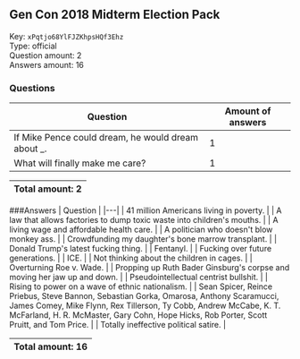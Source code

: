 ## Gen Con 2018 Midterm Election Pack
Key: `xPqtjo68YlFJZKhpsHQf3Ehz`  
Type: official  
Question amount: 2  
Answers amount: 16
### Questions
| Question | Amount of answers |
|---|---|
| If Mike Pence could dream, he would dream about _. | 1 |
| What will finally make me care? | 1 |

|Total amount: 2|
|---|
###Answers
| Question |
|---|
| 41 million Americans living in poverty. |
| A law that allows factories to dump toxic waste into children's mouths. |
| A living wage and affordable health care. |
| A politician who doesn't blow monkey ass. |
| Crowdfunding my daughter's bone marrow transplant. |
| Donald Trump's latest fucking thing. |
| Fentanyl. |
| Fucking over future generations. |
| ICE. |
| Not thinking about the children in cages. |
| Overturning Roe v. Wade. |
| Propping up Ruth Bader Ginsburg's corpse and moving her jaw up and down. |
| Pseudointellectual centrist bullshit. |
| Rising to power on a wave of ethnic nationalism. |
| Sean Spicer, Reince Priebus, Steve Bannon, Sebastian Gorka, Omarosa, Anthony Scaramucci, James Comey, Mike Flynn, Rex Tillerson, Ty Cobb, Andrew McCabe, K. T. McFarland, H. R. McMaster, Gary Cohn, Hope Hicks, Rob Porter, Scott Pruitt, and Tom Price. |
| Totally ineffective political satire. |

|Total amount: 16|
|---|
